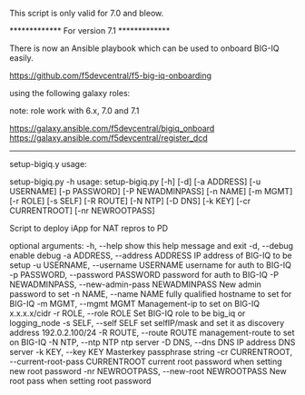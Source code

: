 This script is only valid for 7.0 and bleow. 

************* For version 7.1 *************

There is now an Ansible playbook which can be used to onboard BIG-IQ easily.

https://github.com/f5devcentral/f5-big-iq-onboarding

using the following galaxy roles:

note: role work with 6.x, 7.0 and 7.1

https://galaxy.ansible.com/f5devcentral/bigiq_onboard 
https://galaxy.ansible.com/f5devcentral/register_dcd 

*********************************************


setup-bigiq.y usage:

setup-bigiq.py -h
usage: setup-bigiq.py [-h] [-d] [-a ADDRESS] [-u USERNAME] [-p PASSWORD]
                      [-P NEWADMINPASS] [-n NAME] [-m MGMT] [-r ROLE]
                      [-s SELF] [-R ROUTE] [-N NTP] [-D DNS] [-k KEY]
                      [-cr CURRENTROOT] [-nr NEWROOTPASS]

Script to deploy iApp for NAT repros to PD

optional arguments:
  -h, --help            show this help message and exit
  -d, --debug           enable debug
  -a ADDRESS, --address ADDRESS
                        IP address of BIG-IQ to be setup
  -u USERNAME, --username USERNAME
                        username for auth to BIG-IQ
  -p PASSWORD, --password PASSWORD
                        password for auth to BIG-IQ
  -P NEWADMINPASS, --new-admin-pass NEWADMINPASS
                        New admin password to set
  -n NAME, --name NAME  fully qualified hostname to set for BIG-IQ
  -m MGMT, --mgmt MGMT  Management-ip to set on BIG-IQ x.x.x.x/cidr
  -r ROLE, --role ROLE  Set BIG-IQ role to be big_iq or logging_node
  -s SELF, --self SELF  set selfIP/mask and set it as discovery address
                        192.0.2.100/24
  -R ROUTE, --route ROUTE
                        management-route to set on BIG-IQ
  -N NTP, --ntp NTP     ntp server
  -D DNS, --dns DNS     IP address DNS server
  -k KEY, --key KEY     Masterkey passphrase string
  -cr CURRENTROOT, --current-root-pass CURRENTROOT
                        current root password when setting new root password
  -nr NEWROOTPASS, --new-root NEWROOTPASS
                        New root pass when setting root password
